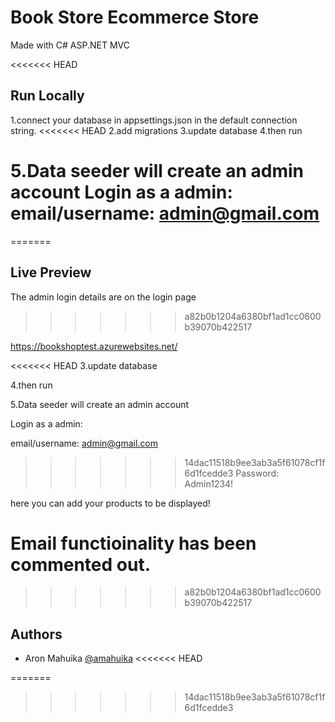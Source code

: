 
# Book Store Ecommerce Store

Made with C# ASP.NET MVC


<<<<<<< HEAD
## Run Locally
1.connect your database in appsettings.json in the default connection string.
<<<<<<< HEAD
2.add migrations 
3.update database
4.then run 

5.Data seeder will create an admin account
Login as a admin:
email/username: admin@gmail.com
=======
=======
## Live Preview
The admin login details are on the login page
>>>>>>> a82b0b1204a6380bf1ad1cc0600b39070b422517

https://bookshoptest.azurewebsites.net/

<<<<<<< HEAD
3.update database 

4.then run 

5.Data seeder will create an admin account

Login as a admin:

email/username: admin@gmail.com

>>>>>>> 14dac11518b9ee3ab3a5f61078cf1f6d1fcedde3
Password: Admin1234!

here you can add your products to be displayed!

Email functioinality has been commented out.
=======
>>>>>>> a82b0b1204a6380bf1ad1cc0600b39070b422517

## Authors

- Aron Mahuika [@amahuika](https://github.com/amahuika)
<<<<<<< HEAD

=======
>>>>>>> 14dac11518b9ee3ab3a5f61078cf1f6d1fcedde3
